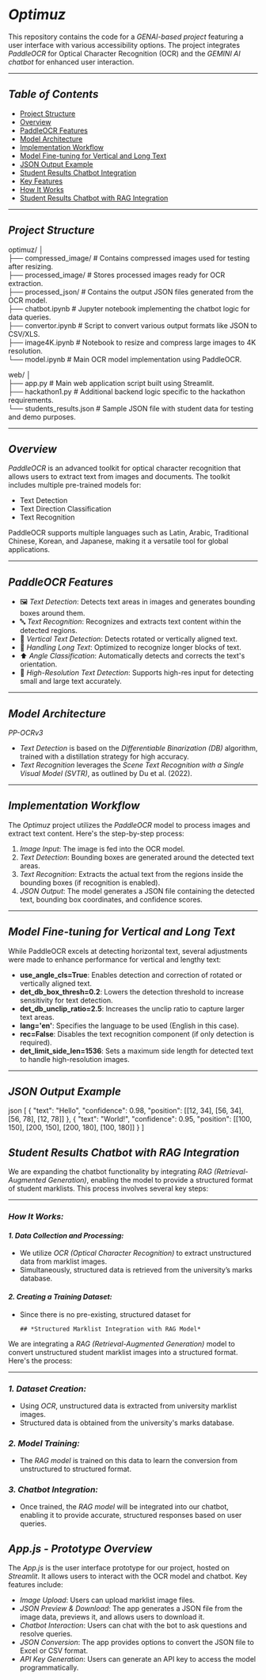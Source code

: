 # *Optimuz*

This repository contains the code for a *GENAI-based project* featuring a user interface with various accessibility options. The project integrates *PaddleOCR* for Optical Character Recognition (OCR) and the *GEMINI AI chatbot* for enhanced user interaction.

---

## *Table of Contents*
- [Project Structure](#project-structure)
- [Overview](#overview)
- [PaddleOCR Features](#paddleocr-features)
- [Model Architecture](#model-architecture)
- [Implementation Workflow](#implementation-workflow)
- [Model Fine-tuning for Vertical and Long Text](#model-fine-tuning-for-vertical-and-long-text)
- [JSON Output Example](#json-output-example)
- [Student Results Chatbot Integration](#student-results-chatbot-integration)
- [Key Features](#key-features)
- [How It Works](#how-it-works)
- [Student Results Chatbot with RAG Integration](#student-results-chatbot-with-rag-integration)

---

## *Project Structure*

optimuz/ │<br>
├── compressed_image/ # Contains compressed images used for testing after resizing.<br>
├── processed_image/ # Stores processed images ready for OCR extraction.<br>
├── processed_json/ # Contains the output JSON files generated from the OCR model.<br>
├── chatbot.ipynb # Jupyter notebook implementing the chatbot logic for data queries.<br>
├── convertor.ipynb # Script to convert various output formats like JSON to CSV/XLS. <br>
├── image4K.ipynb # Notebook to resize and compress large images to 4K resolution.<br>
└── model.ipynb # Main OCR model implementation using PaddleOCR.<br>

web/ │ <br>
├── app.py # Main web application script built using Streamlit. <br>
├── hackathon1.py # Additional backend logic specific to the hackathon requirements.<br>
└── students_results.json # Sample JSON file with student data for testing and demo purposes.<br>

---

## <a id="overview"></a> *Overview*

*PaddleOCR* is an advanced toolkit for optical character recognition that allows users to extract text from images and documents. The toolkit includes multiple pre-trained models for:

- Text Detection
- Text Direction Classification
- Text Recognition

PaddleOCR supports multiple languages such as Latin, Arabic, Traditional Chinese, Korean, and Japanese, making it a versatile tool for global applications.

---

## <a id="paddleocr-features"></a> *PaddleOCR Features*

- 🖼 *Text Detection*: Detects text areas in images and generates bounding boxes around them.
- 🔤 *Text Recognition*: Recognizes and extracts text content within the detected regions.
- 🔄 *Vertical Text Detection*: Detects rotated or vertically aligned text.
- 📏 *Handling Long Text*: Optimized to recognize longer blocks of text.
- ⬆ *Angle Classification*: Automatically detects and corrects the text's orientation.
- 📸 *High-Resolution Text Detection*: Supports high-res input for detecting small and large text accurately.

---

## <a id="model-architecture"></a> *Model Architecture*

*PP-OCRv3*

- *Text Detection* is based on the *Differentiable Binarization (DB)* algorithm, trained with a distillation strategy for high accuracy.
- *Text Recognition* leverages the *Scene Text Recognition with a Single Visual Model (SVTR)*, as outlined by Du et al. (2022).

---

## <a id="implementation-workflow"></a> *Implementation Workflow*

The *Optimuz* project utilizes the *PaddleOCR* model to process images and extract text content. Here's the step-by-step process:

1. *Image Input*: The image is fed into the OCR model.
2. *Text Detection*: Bounding boxes are generated around the detected text areas.
3. *Text Recognition*: Extracts the actual text from the regions inside the bounding boxes (if recognition is enabled).
4. *JSON Output*: The model generates a JSON file containing the detected text, bounding box coordinates, and confidence scores.

---

## <a id="model-fine-tuning-for-vertical-and-long-text"></a> *Model Fine-tuning for Vertical and Long Text*

While PaddleOCR excels at detecting horizontal text, several adjustments were made to enhance performance for vertical and lengthy text:

- **use_angle_cls=True**: Enables detection and correction of rotated or vertically aligned text.
- **det_db_box_thresh=0.2**: Lowers the detection threshold to increase sensitivity for text detection.
- **det_db_unclip_ratio=2.5**: Increases the unclip ratio to capture larger text areas.
- **lang='en'**: Specifies the language to be used (English in this case).
- **rec=False**: Disables the text recognition component (if only detection is required).
- **det_limit_side_len=1536**: Sets a maximum side length for detected text to handle high-resolution images.

---

## <a id="json-output-example"></a> *JSON Output Example*

json
[
    {
        "text": "Hello",
        "confidence": 0.98,
        "position": [[12, 34], [56, 34], [56, 78], [12, 78]]
    },
    {
        "text": "World!",
        "confidence": 0.95,
        "position": [[100, 150], [200, 150], [200, 180], [100, 180]]
    }
]


## *Student Results Chatbot with RAG Integration*

We are expanding the chatbot functionality by integrating *RAG (Retrieval-Augmented Generation)*, enabling the model to provide a structured format of student marklists. This process involves several key steps:

---

### *How It Works:*

#### *1. Data Collection and Processing:*
- We utilize *OCR (Optical Character Recognition)* to extract unstructured data from marklist images.
- Simultaneously, structured data is retrieved from the university’s marks database.

#### *2. Creating a Training Dataset:*
- Since there is no pre-existing, structured dataset for
  ```
  ## *Structured Marklist Integration with RAG Model*

We are integrating a *RAG (Retrieval-Augmented Generation)* model to convert unstructured student marklist images into a structured format. Here's the process:

---

### *1. Dataset Creation:*
- Using *OCR*, unstructured data is extracted from university marklist images.
- Structured data is obtained from the university's marks database.

### *2. Model Training:*
- The *RAG model* is trained on this data to learn the conversion from unstructured to structured format.

### *3. Chatbot Integration:*
- Once trained, the *RAG model* will be integrated into our chatbot, enabling it to provide accurate, structured responses based on user queries.



## *App.js - Prototype Overview*

The *App.js* is the user interface prototype for our project, hosted on *Streamlit*. It allows users to interact with the OCR model and chatbot. Key features include:

- *Image Upload*: Users can upload marklist image files.
- *JSON Preview & Download*: The app generates a JSON file from the image data, previews it, and allows users to download it.
- *Chatbot Interaction*: Users can chat with the bot to ask questions and resolve queries.
- *JSON Conversion*: The app provides options to convert the JSON file to Excel or CSV format.
- *API Key Generation*: Users can generate an API key to access the model programmatically.
